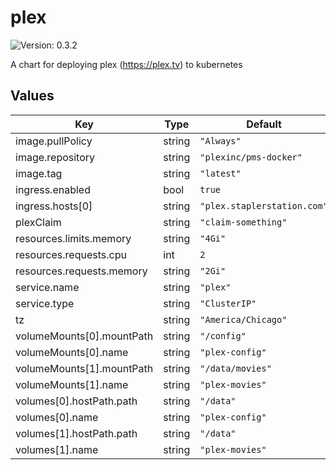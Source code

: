 # plex

![Version: 0.3.2](https://img.shields.io/badge/Version-0.3.2-informational?style=flat-square)

A chart for deploying plex (https://plex.tv) to kubernetes

## Values

| Key | Type | Default | Description |
|-----|------|---------|-------------|
| image.pullPolicy | string | `"Always"` |  |
| image.repository | string | `"plexinc/pms-docker"` |  |
| image.tag | string | `"latest"` |  |
| ingress.enabled | bool | `true` |  |
| ingress.hosts[0] | string | `"plex.staplerstation.com"` |  |
| plexClaim | string | `"claim-something"` |  |
| resources.limits.memory | string | `"4Gi"` |  |
| resources.requests.cpu | int | `2` |  |
| resources.requests.memory | string | `"2Gi"` |  |
| service.name | string | `"plex"` |  |
| service.type | string | `"ClusterIP"` |  |
| tz | string | `"America/Chicago"` |  |
| volumeMounts[0].mountPath | string | `"/config"` |  |
| volumeMounts[0].name | string | `"plex-config"` |  |
| volumeMounts[1].mountPath | string | `"/data/movies"` |  |
| volumeMounts[1].name | string | `"plex-movies"` |  |
| volumes[0].hostPath.path | string | `"/data"` |  |
| volumes[0].name | string | `"plex-config"` |  |
| volumes[1].hostPath.path | string | `"/data"` |  |
| volumes[1].name | string | `"plex-movies"` |  |

